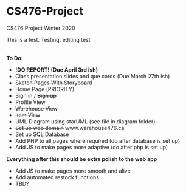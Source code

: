 # CS476-Project
CS476 Project Winter 2020

This is a test.  Testing.
editing test

<br/>
<b>
  To Do:
</b>
<ul>
  <li><b>!DO REPORT! (Due April 3rd ish)</b></li>
  <li>Class presentation slides and que cards (Due March 27th ish)</b></li>
  <li><del>Sketch Pages With Storyboard</del></li>
  <li>Home Page (PRIORITY)</li>
  <li>Sign in / <del>Sign up</del></li>
  <li>Profile View</li>
  <li><del>Warehouse View</del></li>
  <li><del>Item View<del></li>
  <li>UML Diagram using starUML (see file in diagram folder)</li>
  <li><del>Set up web domain</del> www.warehouse476.ca</li>
  <li>Set up SQL Database</li>
  <li>Add PHP to all pages where required (do after database is set up)</li>
  <li>Add JS to make pages more adaptive (do after php is set up)</li>
</ul>
  <b>Everything after this should be extra polish to the web app</b>
<ul>
  <li>Add JS to make pages more smooth and alive</li>
  <li>Add automated restock functions</li>
  <li>TBD?</li>
</ul>

<br/>
